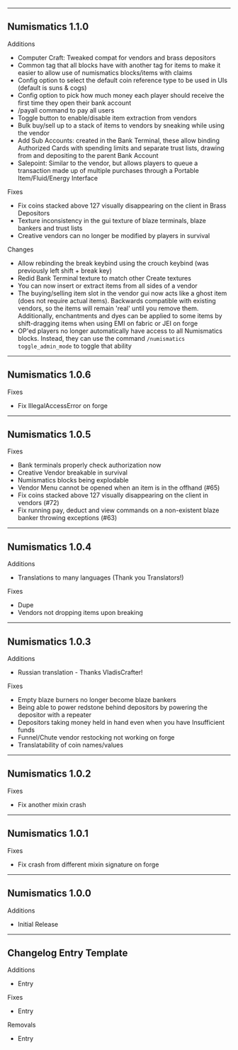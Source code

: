 ------------------------------------------------------
Numismatics 1.1.0
------------------------------------------------------
Additions
- Computer Craft: Tweaked compat for vendors and brass depositors
- Common tag that all blocks have with another tag for items to make it easier to allow use of numismatics blocks/items with claims
- Config option to select the default coin reference type to be used in UIs (default is suns & cogs)
- Config option to pick how much money each player should receive the first time they open their bank account
- /payall command to pay all users
- Toggle button to enable/disable item extraction from vendors
- Bulk buy/sell up to a stack of items to vendors by sneaking while using the vendor
- Add Sub Accounts: created in the Bank Terminal, these allow binding Authorized Cards with spending limits and separate trust lists, drawing from and depositing to the parent Bank Account
- Salepoint: Similar to the vendor, but allows players to queue a transaction made up of multiple purchases through a Portable Item/Fluid/Energy Interface

Fixes
- Fix coins stacked above 127 visually disappearing on the client in Brass Depositors
- Texture inconsistency in the gui texture of blaze terminals, blaze bankers and trust lists
- Creative vendors can no longer be modified by players in survival

Changes
- Allow rebinding the break keybind using the crouch keybind (was previously left shift + break key)
- Redid Bank Terminal texture to match other Create textures
- You can now insert or extract items from all sides of a vendor
- The buying/selling item slot in the vendor gui now acts like a ghost item (does not require actual items).
  Backwards compatible with existing vendors, so the items will remain 'real' until you remove them.
  Additionally, enchantments and dyes can be applied to some items by shift-dragging items when using EMI on fabric or JEI on forge
- OP'ed players no longer automatically have access to all Numismatics blocks. Instead, they can use the command `/numismatics toggle_admin_mode` to toggle that ability
------------------------------------------------------
Numismatics 1.0.6
------------------------------------------------------
Fixes
- Fix IllegalAccessError on forge
------------------------------------------------------
Numismatics 1.0.5
------------------------------------------------------
Fixes
- Bank terminals properly check authorization now
- Creative Vendor breakable in survival
- Numismatics blocks being explodable
- Vendor Menu cannot be opened when an item is in the offhand (#65)
- Fix coins stacked above 127 visually disappearing on the client in vendors (#72)
- Fix running pay, deduct and view commands on a non-existent blaze banker throwing exceptions (#63)
------------------------------------------------------
Numismatics 1.0.4
------------------------------------------------------
Additions
- Translations to many languages (Thank you Translators!)

Fixes
- Dupe
- Vendors not dropping items upon breaking
------------------------------------------------------
Numismatics 1.0.3
------------------------------------------------------
Additions
- Russian translation - Thanks VladisCrafter!

Fixes
- Empty blaze burners no longer become blaze bankers
- Being able to power redstone behind depositors by powering the depositor with a repeater
- Depositors taking money held in hand even when you have Insufficient funds
- Funnel/Chute vendor restocking not working on forge
- Translatability of coin names/values
------------------------------------------------------
Numismatics 1.0.2
------------------------------------------------------
Fixes
- Fix another mixin crash
------------------------------------------------------
Numismatics 1.0.1
------------------------------------------------------
Fixes
- Fix crash from different mixin signature on forge
------------------------------------------------------
Numismatics 1.0.0
------------------------------------------------------
Additions
- Initial Release
------------------------------------------------------
Changelog Entry Template
------------------------------------------------------
Additions
- Entry

Fixes
- Entry

Removals
- Entry